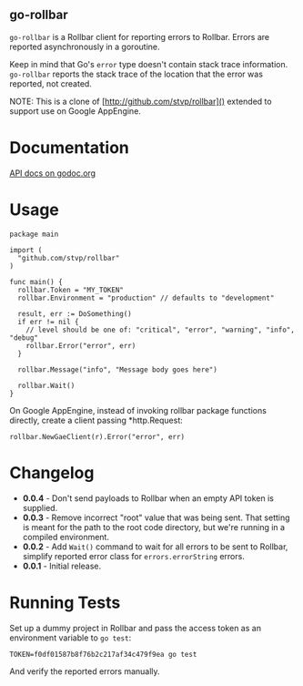 go-rollbar
----------

`go-rollbar` is a Rollbar client for reporting errors to Rollbar. Errors are
reported asynchronously in a goroutine.

Keep in mind that Go's `error` type doesn't contain stack trace
information. `go-rollbar` reports the stack trace of the location that the
error was reported, not created.

NOTE: This is a clone of [http://github.com/stvp/rollbar]() extended to support
use on Google AppEngine.

Documentation
=============

[API docs on godoc.org](http://godoc.org/github.com/radomirml/rollbar)

Usage
=====

    package main

    import (
      "github.com/stvp/rollbar"
    )

    func main() {
      rollbar.Token = "MY_TOKEN"
      rollbar.Environment = "production" // defaults to "development"

      result, err := DoSomething()
      if err != nil {
        // level should be one of: "critical", "error", "warning", "info", "debug"
        rollbar.Error("error", err)
      }

      rollbar.Message("info", "Message body goes here")

      rollbar.Wait()
    }

On Google AppEngine, instead of invoking rollbar package functions directly, create a
client passing *http.Request:

    rollbar.NewGaeClient(r).Error("error", err)


Changelog
=========

* **0.0.4** - Don't send payloads to Rollbar when an empty API token is
  supplied.
* **0.0.3** - Remove incorrect "root" value that was being sent. That setting
  is meant for the path to the root code directory, but we're running in a
  compiled environment.
* **0.0.2** - Add `Wait()` command to wait for all errors to be sent to
  Rollbar, simplify reported error class for `errors.errorString` errors.
* **0.0.1** - Initial release.

Running Tests
=============

Set up a dummy project in Rollbar and pass the access token as an environment
variable to `go test`:

    TOKEN=f0df01587b8f76b2c217af34c479f9ea go test

And verify the reported errors manually.

